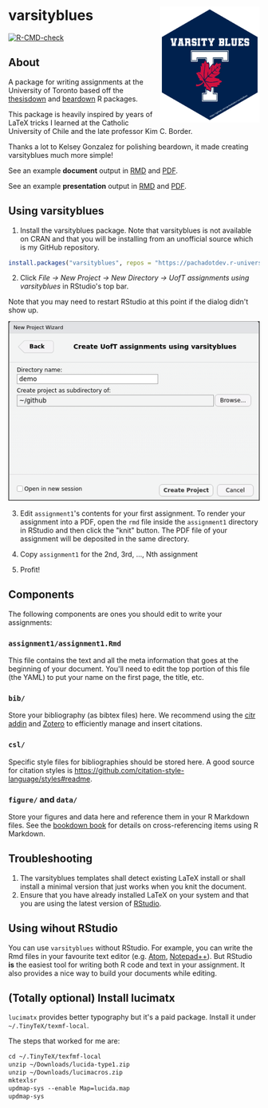 # varsityblues <img src="https://github.com/pachadotdev/varsityblues/blob/main/images/varsityblues_hex.png" align="right" width=200 />

<!-- badges: start -->
[![R-CMD-check](https://github.com/pachadotdev/varsityblues/workflows/R-CMD-check/badge.svg)](https://github.com/pachadotdev/varsityblues/actions)
<!-- badges: end -->
  
## About

A package for writing assignments at the University of Toronto based off the 
[thesisdown](https://github.com/ismayc/thesisdown) and 
[beardown](https://github.com/kelseygonzalez/beardown) R packages.

This package is heavily inspired by years of LaTeX tricks I learned at the
Catholic University of Chile and the late professor Kim C. Border.

Thanks a lot to Kelsey Gonzalez for polishing beardown, it made creating
varsityblues much more simple!

See an example **document** output in 
[RMD](https://github.com/pachadotdev/varsityblues/blob/main/inst/extdata/assignment1/assignment1.rmd) and [PDF](https://github.com/pachadotdev/varsityblues/blob/main/inst/extdata/assignment1/assignment1.pdf).

See an example **presentation** output in 
[RMD](https://github.com/pachadotdev/varsityblues/blob/main/inst/extdata/presentation1/presentation1.rmd) and [PDF](https://github.com/pachadotdev/varsityblues/blob/main/inst/extdata/presentation1/presentation1.pdf).

## Using varsityblues

1) Install the varsityblues package. Note that varsityblues is not available on CRAN and that you will be installing from an unofficial source which is my GitHub repository.

```r
install.packages("varsityblues", repos = "https://pachadotdev.r-universe.dev")
```

2) Click *File -> New Project -> New Directory -> UofT assignments using varsityblues* in RStudio's top bar.

Note that you may need to restart RStudio at this point if the dialog didn't show up.

![Create new project](images/assignments_project.png)

3) Edit `assignment1`'s contents for your first assignment. To render your assignment into a PDF, open the `rmd` file inside the `assignment1` directory in RStudio and then click the "knit" button. The PDF file of your assignment will be deposited in the same directory.

4) Copy `assignment1` for the 2nd, 3rd, ..., Nth assignment

5) Profit!

## Components

The following components are ones you should edit to write your assignments:

### `assignment1/assignment1.Rmd`

This file contains the text and all the meta information that goes at the beginning of your
document. You'll need to edit the top portion of this file (the YAML) to put your name on the first page, the title, etc.

### `bib/`

Store your bibliography (as bibtex files) here. We recommend using the [citr addin](https://github.com/crsh/citr) and [Zotero](https://www.zotero.org/) to efficiently manage and insert citations.

### `csl/`

Specific style files for bibliographies should be stored here. A good source for
citation styles is https://github.com/citation-style-language/styles#readme.

### `figure/` and `data/`

Store your figures and data here and reference them in your R Markdown files. See the [bookdown book](https://bookdown.org/yihui/bookdown/) for details on cross-referencing items using R Markdown.

## Troubleshooting

1) The varsityblues templates shall detect existing LaTeX install or shall install a minimal version that just works when you knit the document.
2) Ensure that you have already installed LaTeX on your system and that you are using the latest version of [RStudio](https://www.rstudio.com/products/rstudio/download/).

## Using wihout RStudio

You can use `varsityblues` without RStudio. For example, you can write the Rmd files in your favourite text editor (e.g. [Atom](https://atom.io/), [Notepad++](https://notepad-plus-plus.org/)). But RStudio **is** the easiest tool for writing both R code and text in your assignment. It also provides a nice way to build your documents while editing.

## (Totally optional) Install lucimatx

`lucimatx` provides better typography but it's a paid package. Install it 
under `~/.TinyTeX/texmf-local`.

The steps that worked for me are:
```
cd ~/.TinyTeX/texfmf-local
unzip ~/Downloads/lucida-type1.zip
unzip ~/Downloads/lucimacros.zip
mktexlsr
updmap-sys --enable Map=lucida.map
updmap-sys
```
